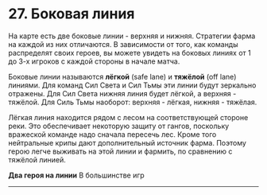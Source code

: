 # 27. Боковая линия

На карте есть две боковые линии - верхняя и нижняя. Стратегии фарма на каждой из них отличаются. В зависимости от того, как команды распределят своих героев, вы можете увидеть на боковых линиях от 1 до 3-х игроков с каждой стороны в начале матча.

Боковые линии называются **лёгкой** (safe lane) и **тяжёлой** (off lane) линиями. Для команд Сил Света и Сил Тьмы эти линии будут зеркально отражены. Для Сил Света нижняя линия будет лёгкой, а верхняя - тяжёлой. Для Силь Тьмы наоборот: верхняя - лёгкая, нижняя - тяжёлая.

Лёгкая линия находится рядом с лесом на соответствующей стороне реки. Это обеспечивает некоторую защиту от гангов, поскольку вражеской команде надо сначала пересечь лес. Кроме того нейтральные крипы дают дополнительный источник фарма. Поэтому герою легче выживать на этой линии и фармить, по сравнению с тяжёлой линией.

**Два героя на линии**
В большинстве игр 

----

